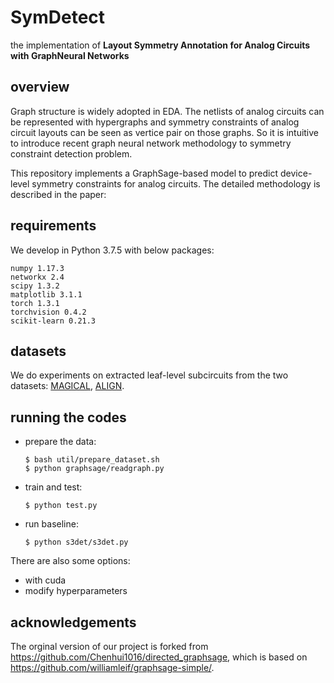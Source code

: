 # SymDetect

the implementation of **Layout Symmetry Annotation for Analog Circuits with GraphNeural Networks**

## overview

Graph structure is widely adopted in EDA. The netlists of analog circuits can be represented with hypergraphs and symmetry constraints of analog circuit layouts can be seen as vertice pair on those graphs. So it is intuitive to introduce recent graph neural network methodology to symmetry constraint detection problem.  

This repository implements a GraphSage-based model to predict device-level symmetry constraints for analog circuits. The detailed methodology is described in the paper:

## requirements

We develop in Python 3.7.5 with below packages:

```
numpy 1.17.3
networkx 2.4 
scipy 1.3.2
matplotlib 3.1.1
torch 1.3.1 
torchvision 0.4.2
scikit-learn 0.21.3 
```

## datasets

We do experiments on extracted leaf-level subcircuits from the two datasets: [MAGICAL](https://github.com/magical-eda/MAGICAL-CIRCUITS), [ALIGN](https://github.com/ALIGN-analoglayout/ALIGN-public).

## running the codes

- prepare the data:
  ```
  $ bash util/prepare_dataset.sh  
  $ python graphsage/readgraph.py
  ```

- train and test:
  ```
  $ python test.py
  ```

- run baseline:
  ```
  $ python s3det/s3det.py 
  ```

There are also some options:
- with cuda
- modify hyperparameters

## acknowledgements

The orginal version of our project is forked from <https://github.com/Chenhui1016/directed_graphsage>, which is based on <https://github.com/williamleif/graphsage-simple/>.
